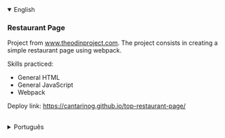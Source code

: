 <details open>
<summary>English</summary>

### Restaurant Page

Project from www.theodinproject.com. The project consists in creating a simple restaurant page using webpack.

Skills practiced:
* General HTML
* General JavaScript
* Webpack

Deploy link: https://cantarinog.github.io/top-restaurant-page/

<br>
</details>

<details>
<summary>Português</summary>

### Página de Restaurante

Projeto da www.theodinproject.com. O projeto consiste na criação de uma págine de restaurante simples usando webpack.

Competências praticadas:
* HTML geral
* JavaScript geral
* Webpack

Link de deploy: https://cantarinog.github.io/top-restaurant-page/

<br>
</details>
